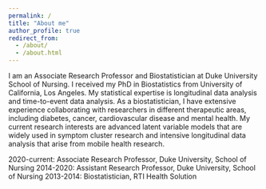 ```yaml
---
permalink: /
title: "About me"
author_profile: true
redirect_from: 
  - /about/
  - /about.html
---
```


I am an Associate Research Professor and Biostatistician at Duke University School of Nursing. I received my PhD in Biostatistics from University of California, Los Angeles. My statistical expertise is longitudinal data analysis and time-to-event data analysis. As a biostatistician, I have extensive experience collaborating with researchers in different therapeutic areas, including diabetes, cancer, cardiovascular disease and mental health. My current research interests are advanced latent variable models that are widely used in symptom cluster research and intensive longitudinal data analysis that arise from mobile health research.

2020-current: Associate Research Professor, Duke University, School of Nursing
2014-2020: Assistant Research Professor, Duke University, School of Nursing
2013-2014: Biostatistician, RTI Health Solution